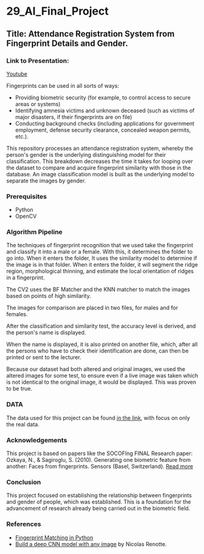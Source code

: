 # 29_AI_Final_Project

## Title: Attendance Registration System from Fingerprint Details and Gender.

### Link to Presentation:
[Youtube](https://youtu.be/i8h-OAiMg3M)

Fingerprints can be used in all sorts of ways:
- Providing biometric security (for example, to control access to secure areas or systems)
- Identifying amnesia victims and unknown deceased (such as victims of major disasters, if their fingerprints are on file)
- Conducting background checks (including applications for government employment, defense security clearance, concealed weapon permits, etc.).

This repository processes an attendance registration system, whereby the person's gender is the underlying distinguishing model for their classification. This breakdown decreases the time it takes for looping over the dataset to compare and acquire fingerprint similarity with those in the database. An image classification model is built as the underlying model to separate the images by gender.

### Prerequisites

- Python
- OpenCV

### Algorithm Pipeline

The techniques of fingerprint recognition that we used take the fingerprint and classify it into a male or a female. With this, it determines the folder to go into. When it enters the folder, It uses the similarity model to determine if the image is in that folder. When it enters the folder, it will segment the ridge region, morphological thinning, and estimate the local orientation of ridges in a fingerprint.

The CV2 uses the BF Matcher and the KNN matcher to match the images based on points of high similarity.

The images for comparison are placed in two files, for males and for females.

After the classification and similarity test, the accuracy level is derived, and the person's name is displayed.

When the name is displayed, it is also printed on another file, which, after all the persons who have to check their identification are done, can then be printed or sent to the lecturer.

Because our dataset had both altered and original images, we used the altered images for some test, to ensure even if a live image was taken which is not identical to the original image, it would be displayed. This was proven to be true.

### DATA

The data used for this project can be found [in the link](#), with focus on only the real data.

### Acknowledgements

This project is based on papers like the SOCOFIng FINAL Research paper:
Ozkaya, N., & Sagiroglu, S. (2010). Generating one biometric feature from another: Faces from fingerprints. Sensors (Basel, Switzerland). [Read more](https://www.ncbi.nlm.nih.gov/pmc/articles/PMC3292116/)

### Conclusion

This project focused on establishing the relationship between fingerprints and gender of people, which was established. This is a foundation for the advancement of research already being carried out in the biometric field.

### References

- [Fingerprint Matching in Python](https://www.youtube.com/watch?v=IIvfqfKkiio&pp=ygUYU09DT2ZpbmcgaWRlbnRpZmljYXRpb24_)
- [Build a deep CNN model with any image](https://youtu.be/jztwpsIzEGc) by Nicolas Renotte.
